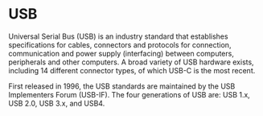 # USB
Universal Serial Bus (USB) is an industry standard that establishes specifications for cables, connectors and protocols for connection, communication and power supply (interfacing) between computers, peripherals and other computers. A broad variety of USB hardware exists, including 14 different connector types, of which USB-C is the most recent.

First released in 1996, the USB standards are maintained by the USB Implementers Forum (USB-IF). The four generations of USB are: USB 1.x, USB 2.0, USB 3.x, and USB4.
